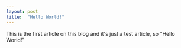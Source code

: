 ```yaml
---
layout: post
title:  "Hello World!"
---
```


This is the first article on this blog and it's just a test article, so "Hello World!"
